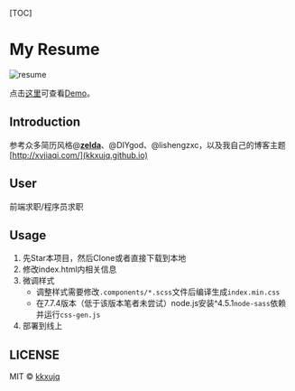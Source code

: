 [TOC]

# My Resume

![resume](http://oe8r161mt.bkt.clouddn.com/resume/resume.jpg?imageView/2/w/200/q/100)

点击[这里](https://zelda.github.io/cv)可查看[Demo](https://zelda.github.io/cv)。

## Introduction

参考众多简历风格@[**zelda**](https://github.com/zelda/Resume)、@DIYgod、@lishengzxc，以及我自己的博客主题 [http://xvjiaqi.com/](kkxujq.github.io)

## User

前端求职/程序员求职

## Usage

1. 先Star本项目，然后Clone或者直接下载到本地
1. 修改index.html内相关信息
1. 微调样式
   - 调整样式需要修改`.components/*.scss`文件后编译生成`index.min.css`
   - 在7.7.4版本（低于该版本笔者未尝试）node.js安装^4.5.1`node-sass`依赖并运行`css-gen.js`
1. 部署到线上

## LICENSE

MIT © [kkxujq](https://github.com/kkxujq)
